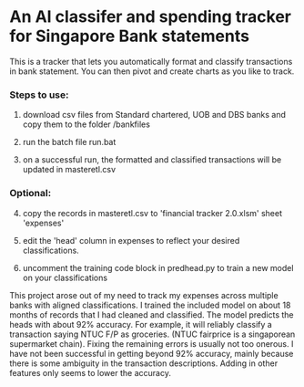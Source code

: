 # An AI classifer and spending tracker for Singapore Bank statements 



This is a tracker that lets you automatically format and classify transactions in bank statement. You can then pivot and create charts as you like to track. 

### Steps to use:

1. download csv files from Standard chartered, UOB and DBS banks and copy them to the folder /bankfiles

2. run the batch file run.bat

3. on a successful run, the formatted and classified transactions will be updated in masteretl.csv

### Optional: 

4. copy the records in masteretl.csv to 'financial tracker 2.0.xlsm' sheet 'expenses'

5. edit the 'head' column in expenses to reflect your desired classifications. 

6. uncomment the training code block in predhead.py to train a new model on your classifications


This project arose out of my need to track my expenses across multiple banks with aligned classifications. 
I  trained the included model on about 18 months of records that I had cleaned and classified. The model predicts the heads with about 92% accuracy. For example, it will reliably classify a transaction saying NTUC F/P as groceries. (NTUC fairprice is a singaporean supermarket chain). Fixing the remaining errors is usually not too onerous. 
I have not been successful in getting beyond 92% accuracy, mainly because there is some ambiguity in the transaction descriptions. Adding in other features only seems to lower the accuracy. 





